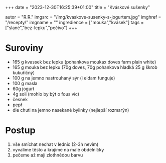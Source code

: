 +++
date = "2023-12-30T16:25:39+01:00"
title = "Kváskové sušenky"

autor = "R.R."
imgsrc = "/img/kvaskove-susenky-s-jogurtem.jpg"
imghref = "/recepty/"
imgname = ""
ingredience = ["mouka","kvásek"]
tags = ["slané","bez-lepku","pečivo"]
+++

# Suroviny 
- 165 g kvassek bez lepku (pohankova moukax doves farm plain white)
- 165 g mouka bez lepku (70g doves, 70g pohankova hladká 25 g škrob kukuřičný)
- 100 g na jemno nastrouhaný sýr (i eidam funguje)
- 100 g masla
- 60g jogurt
- 4g soli (mohlo by být o fous víc)
- česnek
- pepř
- dle chuti na jemno nasekané bylinky (nejlepší rozmarýn)
# Postup

1. vše smíchat nechat v lednic (2-3h nevim)
2. vyvalime těsto a krajíme na malé obdelníčky
3. pečeme až mají zlothnědou barvu


<!--
-->
